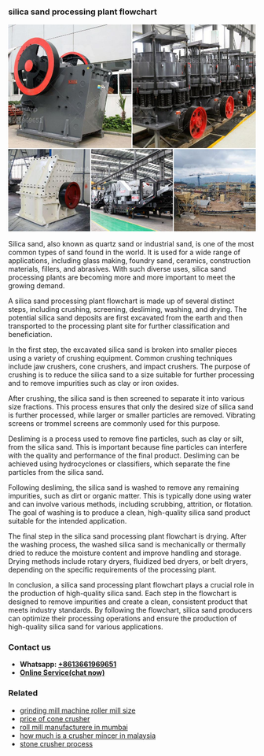 <h3>silica sand processing plant flowchart</h3><img src='1708408585.jpg' alt=''><p>Silica sand, also known as quartz sand or industrial sand, is one of the most common types of sand found in the world. It is used for a wide range of applications, including glass making, foundry sand, ceramics, construction materials, fillers, and abrasives. With such diverse uses, silica sand processing plants are becoming more and more important to meet the growing demand.</p><p>A silica sand processing plant flowchart is made up of several distinct steps, including crushing, screening, desliming, washing, and drying. The potential silica sand deposits are first excavated from the earth and then transported to the processing plant site for further classification and beneficiation.</p><p>In the first step, the excavated silica sand is broken into smaller pieces using a variety of crushing equipment. Common crushing techniques include jaw crushers, cone crushers, and impact crushers. The purpose of crushing is to reduce the silica sand to a size suitable for further processing and to remove impurities such as clay or iron oxides.</p><p>After crushing, the silica sand is then screened to separate it into various size fractions. This process ensures that only the desired size of silica sand is further processed, while larger or smaller particles are removed. Vibrating screens or trommel screens are commonly used for this purpose.</p><p>Desliming is a process used to remove fine particles, such as clay or silt, from the silica sand. This is important because fine particles can interfere with the quality and performance of the final product. Desliming can be achieved using hydrocyclones or classifiers, which separate the fine particles from the silica sand.</p><p>Following desliming, the silica sand is washed to remove any remaining impurities, such as dirt or organic matter. This is typically done using water and can involve various methods, including scrubbing, attrition, or flotation. The goal of washing is to produce a clean, high-quality silica sand product suitable for the intended application.</p><p>The final step in the silica sand processing plant flowchart is drying. After the washing process, the washed silica sand is mechanically or thermally dried to reduce the moisture content and improve handling and storage. Drying methods include rotary dryers, fluidized bed dryers, or belt dryers, depending on the specific requirements of the processing plant.</p><p>In conclusion, a silica sand processing plant flowchart plays a crucial role in the production of high-quality silica sand. Each step in the flowchart is designed to remove impurities and create a clean, consistent product that meets industry standards. By following the flowchart, silica sand producers can optimize their processing operations and ensure the production of high-quality silica sand for various applications.</p><h3>Contact us</h3><ul><li><strong>Whatsapp:&nbsp;<a href="https://wa.me/8613661969651">+8613661969651</a></strong></li><li><a href="https://swt.shibang-china.com/?git&amp;zhl&amp;silica sand processing plant flowchart"><strong>Online Service(chat now)</strong></a></li></ul><h3>Related</h3><ul><li><a href='grinding mill machine roller mill size.md'>grinding mill machine roller mill size</a></li><li><a href='price of cone crusher.md'>price of cone crusher</a></li><li><a href='roll mill manufacturere in mumbai.md'>roll mill manufacturere in mumbai</a></li><li><a href='how much is a crusher mincer in malaysia.md'>how much is a crusher mincer in malaysia</a></li><li><a href='stone crusher process.md'>stone crusher process</a></li></ul>